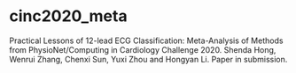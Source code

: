 # cinc2020_meta
Practical Lessons of 12-lead ECG Classification: Meta-Analysis of Methods from PhysioNet/Computing in Cardiology Challenge 2020. Shenda Hong, Wenrui Zhang, Chenxi Sun, Yuxi Zhou and Hongyan Li. Paper in submission. 
